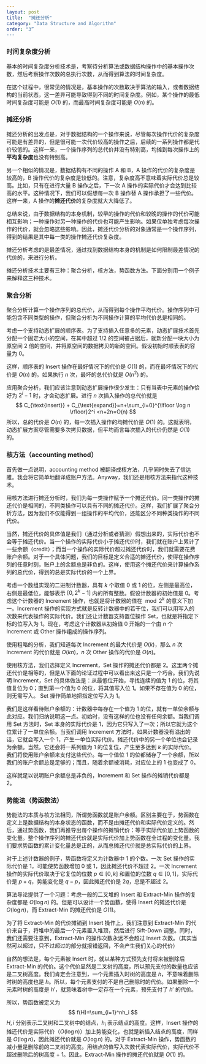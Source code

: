 ```yaml
---
layout: post
title:  "摊还分析"
category: "Data Structure and Algorithm"
order: "3”
---
```






### 时间复杂度分析

基本的时间复杂度分析技术是，考察待分析算法或数据结构操作中的基本操作次数，然后考察操作次数的总执行次数，从而得到算法的时间复杂度。

在这个过程中，很常见的情况是，基本操作的次数取决于算法的输入，或者数据结构的当前状态，这一差异可能导致得到不同的时间复杂度。例如，某个操作的最低时间复杂度可能是 $O(1)$ 的，而最高时间复杂度可能是 $O(n)$ 的。

### 摊还分析

摊还分析的出发点是，对于数据结构的一个操作来说，尽管每次操作代价的复杂度可能是有差异的，但是很可能一次代价较高的操作之后，后续的一系列操作都是代价较低的。这样一来，一个操作序列的总代价并没有特别高，均摊到每次操作上的**平均复杂度**也没有特别高。

另一个相似的情况是，数据结构有不同的操作 A 和 B，A 操作的代价的复杂度是较高的，B 操作代价的复杂度是较低的。注意，复杂度高不意味着实际代价总是较高。比如，只有在进行大量 B 操作之后，下一次 A 操作的实际代价才会达到比较高的水平。这种情况下，我们可以假想每一次 B 操作替 A 操作承担了一些代价。这样一来，A 操作的**摊还代价**的复杂度就大大降低了。

总结来说，由于数据结构的本身机制，较早的操作的代价和较晚的操作的代价可能相互影响；一种操作对另一种操作的代价也可能产生影响。如果仅单独考虑每次操作的代价，就会忽略这些影响。因此，摊还代价分析的对象通常是一个操作序列，得到的结果是其中每一类的操作摊还代价复杂度。

摊还分析考虑的是最差情况，通过找到数据结构本身的机制是如何限制最差情况的代价的，来进行分析。

摊还分析技术主要有三种：聚合分析，核方法，势函数方法。下面分别用一个例子来解释这三种技术。

### 聚合分析

聚合分析计算一个操作序列的总代价，从而得到每个操作平均代价。操作序列中可能包含不同类型的操作，但聚合分析为不同操作计算的平均代价总是相同的。

考虑一个支持动态扩展的顺序表。为了支持插入任意多的元素，动态扩展技术首先分配一个固定大小的空间，在其中超过 1/2 的空间被占据后，就新分配一块大小为原空间 2 倍的空间，并将原空间的数据拷贝的新的空间。假设初始时顺表表的容量为 0。

这样，顺序表的 Insert 操作在最好情况下的代价是 $O(1)$ 的，而在最坏情况下的代价是 $O(n)$ 的。如果执行 $n$ 次，最坏的总代价就是 $O(n^2)$ 的。

应用聚合分析，我们应该注意到动态扩展操作很少发生：只有当表中元素的操作恰好为 $2^i-1$ 时，才会动态扩展。进行 $n$ 次插入操作的总代价就是
$$
C_{\text{insert}} + C_{\text{expand}}=n+\sum_{i=0}^{\lfloor \log n \rfloor}2^i <n+2n=O(n)
$$
所以，总的代价是 $O(n)$ 的，每一次插入操作的均摊代价是 $O(1)$ 的。这就表明，动态扩展方案尽管需要多次拷贝数据，但平均而言每次插入的代价仍然是 $O(1)$ 的。

### 核方法（accounting method）

首先做一点说明，accounting method 被翻译成核方法，几乎同时失去了信达雅。我会将它简单地翻译成账户方法。Anyway，我们还是用核方法来指代这种技术。

用核方法进行摊还分析时，我们为每一类操作赋予一个摊还代价。同一类操作的摊还代价是相同的，不同类操作可以具有不同的摊还代价。这样，我们扩展了聚合分析方法，因为我们不仅能得到一组操作的平均代价，还能区分不同种类操作的不同代价。

当然，摊还代价的具体值是我们（通过分析或者猜测）假想出来的，实际代价也不会等于摊还代价。当一个操作的实际代价小于摊还代价时，我们就在账户上累计了一些余额（credit）；而当一个操作的实际代价超过摊还代价时，我们就需要花费账户余额。对于一个具体问题，我们的目标是定义合适的摊还代价，使得在操作序列的任意时刻，账户上的余额总是非负的。这样，使用这个摊还代价来计算操作系列的总代价，得到的总是实际代价的一个上界。

考虑一个数组实现的二进制计数器，具有 $k$ 个取值 0 或 1 的位，左侧是最高位，右侧是最低位，能够表示 $[0, 2^k-1]$ 内的所有整数。假设计数器的初始值是 0。考虑这个计数器的 Increment 操作，也就是将计数器的值在 $\bmod 2^k$ 的意义下加一。Increment 操作的实现方式就是反转计数器中的若干位，我们可以用写入的次数来代表操作的实际代价。我们还让计数器支持置位操作 Set，也就是将指定下标的位写入为 1。现在，考虑这个计数器从初始值 0 开始的一个由 $n$ 个 Increment 或 Other 操作组成的操作序列。

使用粗略的分析，我们知道每次 Increment 的最大代价是 $O(k)$，那么 $n$ 次 Increment 的代价就是 $O(kn)$，$n$ 次 Other 操作的代价是 $O(n)$。

使用核方法，我们选择定义 Increment，Set 操作的摊还代价都是 2。这里两个摊还代价是相等的，但是从下面的论证过程中可以看出来这只是一个巧合。我们先说明 Increment，Set 的具体做法是：从最低位开始，寻找连续的值为 1 的位，将其值复位为 0；直到第一个值为 0 的位，将其值写入位 1。如果不存在值为 0 的位，则无需写入。 Set 操作简单地把指定位写入为 1。

我们是这样看待账户余额的：计数器中每存在一个值为 1 的位，就有一单位余额与此对应。我们归纳说明这一点。初始时，没有这样的位也没有任何余额。当我们调用 Set 方法时，Set 本身的实际代价是 1，因为它只写入了一次；所以它就为这个位累计了一单位余额。当我们调用 Increment 方法时，如果计数器没有溢出的话，它就会写入一个 1，产生一单位实际代价。摊还代价中的另一个单位也会记录为余额。当然，它还会将一系列值为 1 的位复位，产生至多达到 $k$ 的实际代价。我们将使用账户余额来支付这些代价。每一个值位 1 的位都储存了一个余额，所以我们的账户余额总是足够的；而且，随着余额被消耗，对应位上的 1 也变成了 0。

这样就足以说明账户余额总是非负的，Increment 和 Set 操作的摊销代价都是 2。

### 势能法（势函数法）

势能法的本质与核方法相同，所谓势函数就是账户余额。区别主要在于，势函数在定义上是数据结构的本身状态的函数，而不是由摊还代价和实际代价定义的。然后，通过势函数，我们再推导出每个操作的摊销代价：等于实际代价加上势函数的变化量。整个操作序列的摊还代价就是实际代价加上势函数在全过程的变化量。我们要求势函数的累计变化量总是正的，从而总摊还代价就是总实际代价的上界。

对于上述计数器的例子，势函数将定义为计数器中 1 的个数。一次 Set 操作的实际代价是 1，可能使势函数增加 0 或 1，因此摊还代价不超过 2。一次 Increment 操作的实际代价取决于它复位的位数 $p\in[0, k]$ 和置位的位数 $q\in [0, 1]$，实际代价是 $p+q$，势能变化是 $q-p$，因此摊还代价是 $2q$，总是不超过 2。

算法导论提供了一个习题：考虑一般的二叉堆的 Insert 和 Extract-Min 操作的复杂度都是 $O(\log n)$ 的。但是可以设计一个势函数，使得 Insert 的摊还代价是 $O(\log n)$，而 Extract-Min 的摊还代价是 $O(1)$。

为了将 Extract-Min 的代价摊销到 Insert 操作上，我们注意到 Extract-Min 的代价来自于，将堆中的最后一个元素置入堆顶，然后进行 Sift-Down 调整。同时，我们还需要注意到，Extract-Min 的操作次数永远不会超过 Insert 次数。（其实当然可以超过，只不过超过的部分就报错返回，不会产生我们关心的代价） 

自然的想法是，每个元素被 Insert 时，就以某种方式预先支付将来被删除后 Extract-Min 的代价。这个代价显然是二叉树的高度，所以预先支付的数量也应该是二叉树高度。我们肯定会注意到，一个元素插入时树的高度是 $h$，不意味着删除时树的高度也是 $h$。所以，每个元素支付的不是自己删除时的代价。如果删除一个元素时树的高度是 $h'$，就意味着树中一定存在一个元素，预先支付了 $h'$ 的代价。

所以，势函数被定义为 
$$
f(H)=\sum_{i=1}^nh_i
$$
$H, i$ 分别表示二叉树和二叉树中的结点，$h_i$ 表示结点的高度。这样，Insert 操作的摊还代价是实际代价（$O(\log n)$）加上势能变化，也就是新插入结点的高度，同样是 $O(\log n)$，因此摊还代价就是 $O(\log n)$ 的。对于 Extract-Min 操作，势函数的减小量是删除前的二叉树的高度。用结点的值写入次数代表实际代价，实际代价不超过删除后的树高度 + 1。因此，Extract-Min 操作的摊还代价就是 $O(1)$ 的。